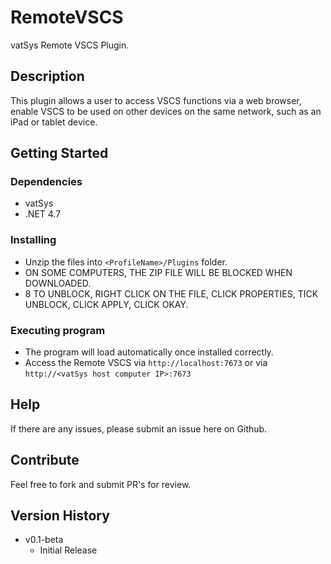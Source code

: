# RemoteVSCS

vatSys Remote VSCS Plugin.

## Description

This plugin allows a user to access VSCS functions via a web browser, enable VSCS to be used on other devices on the same network, such as an iPad or tablet device.

## Getting Started

### Dependencies

* vatSys
* .NET 4.7

### Installing

* Unzip the files into `<ProfileName>/Plugins` folder.
* ON SOME COMPUTERS, THE ZIP FILE WILL BE BLOCKED WHEN DOWNLOADED.
* 8 TO UNBLOCK, RIGHT CLICK ON THE FILE, CLICK PROPERTIES, TICK UNBLOCK, CLICK APPLY, CLICK OKAY.

### Executing program

* The program will load automatically once installed correctly.
* Access the Remote VSCS via `http://localhost:7673` or via `http://<vatSys host computer IP>:7673`

## Help

If there are any issues, please submit an issue here on Github.

## Contribute

Feel free to fork and submit PR's for review.

## Version History

* v0.1-beta
    * Initial Release
